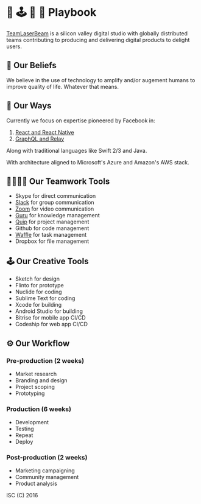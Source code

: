 # 🔫 🕹 📖 🙌 Playbook 

[TeamLaserBeam](https://www.teamlaserbeam.com) is a silicon valley digital studio with globally distributed teams contributing to producing and delivering digital products to delight users.

## 🙏 Our Beliefs

We believe in the use of technology to amplify and/or augement humans to improve quality of life. Whatever that means.

## 💯 Our Ways

Currently we focus on expertise pioneered by Facebook in:

1. [React and React Native](React.md)
2. [GraphQL and Relay](GraphQL.md)

Along with traditional languages like Swift 2/3 and Java.

With architecture aligned to Microsoft's Azure and Amazon's AWS stack.

## 👨‍👩‍👦‍👦 Our Teamwork Tools

- Skype for direct communication
- [Slack](Slack.md) for group communication
- [Zoom](https://zoom.us) for video communication
- [Guru](https://getguru.com) for knowledge management
- [Quip](https://quip.com) for project management
- Github for code management
- [Waffle](https://waffle.io) for task management
- Dropbox for file management

## 🕹 Our Creative Tools

- Sketch for design
- Flinto for prototype
- Nuclide for coding
- Sublime Text for coding
- Xcode for building
- Android Studio for building
- Bitrise for mobile app CI/CD
- Codeship for web app CI/CD

## ⚙️ Our Workflow

### Pre-production (2 weeks)

- Market research
- Branding and design
- Project scoping
- Prototyping

### Production (6 weeks)

- Development
- Testing
- Repeat
- Deploy

### Post-production (2 weeks)
- Marketing campaigning
- Community management
- Product analysis

ISC (C) 2016